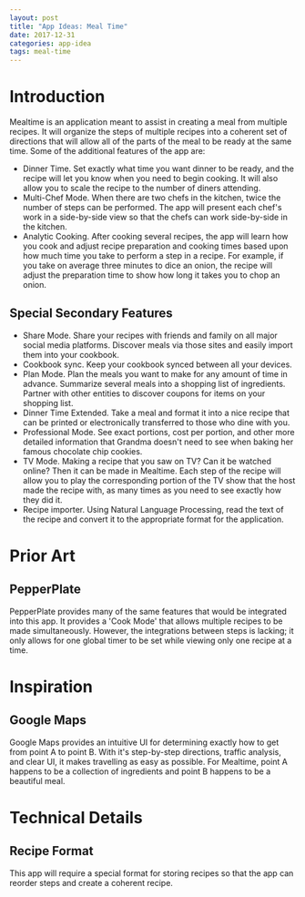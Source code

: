 ```yaml
---
layout: post
title: "App Ideas: Meal Time"
date: 2017-12-31
categories: app-idea
tags: meal-time
---
```


# Introduction

Mealtime is an application meant to assist in creating a meal from multiple
recipes. It will organize the steps of multiple recipes into a coherent set of
directions that will allow all of the parts of the meal to be ready at the same
time. Some of the additional features of the app are:

- Dinner Time. Set exactly what time you want dinner to be ready, and the recipe
  will let you know when you need to begin cooking. It will also allow you to
  scale the recipe to the number of diners attending.
- Multi-Chef Mode. When there are two chefs in the kitchen, twice the number of
  steps can be performed. The app will present each chef's work in a
  side-by-side view so that the chefs can work side-by-side in the kitchen.
- Analytic Cooking. After cooking several recipes, the app will learn how you
  cook and adjust recipe preparation and cooking times based upon how much time
  you take to perform a step in a recipe. For example, if you take on average
  three minutes to dice an onion, the recipe will adjust the preparation time to
  show how long it takes you to chop an onion.

## Special Secondary Features

- Share Mode. Share your recipes with friends and family on all major social
  media platforms. Discover meals via those sites and easily import them into
  your cookbook.
- Cookbook sync. Keep your cookbook synced between all your devices.
- Plan Mode. Plan the meals you want to make for any amount of time in advance.
  Summarize several meals into a shopping list of ingredients. Partner with
  other entities to discover coupons for items on your shopping list.
- Dinner Time Extended. Take a meal and format it into a nice recipe that can be
  printed or electronically transferred to those who dine with you.
- Professional Mode. See exact portions, cost per portion, and other more
  detailed information that Grandma doesn't need to see when baking her famous
  chocolate chip cookies.
- TV Mode. Making a recipe that you saw on TV? Can it be watched online? Then
  it can be made in Mealtime. Each step of the recipe will allow you to play the
  corresponding portion of the TV show that the host made the recipe with, as
  many times as you need to see exactly how they did it.
- Recipe importer. Using Natural Language Processing, read the text of the
  recipe and convert it to the appropriate format for the application.

# Prior Art

## PepperPlate

PepperPlate provides many of the same features that would be integrated into
this app. It provides a 'Cook Mode' that allows multiple recipes to be made
simultaneously. However, the integrations between steps is lacking; it only
allows for one global timer to be set while viewing only one recipe at a time.

# Inspiration

## Google Maps

Google Maps provides an intuitive UI for determining exactly how to get from
point A to point B. With it's step-by-step directions, traffic analysis, and
clear UI, it makes travelling as easy as possible. For Mealtime, point A happens
to be a collection of ingredients and point B happens to be a beautiful meal.

# Technical Details

## Recipe Format

This app will require a special format for storing recipes so that the app can
reorder steps and create a coherent recipe.
